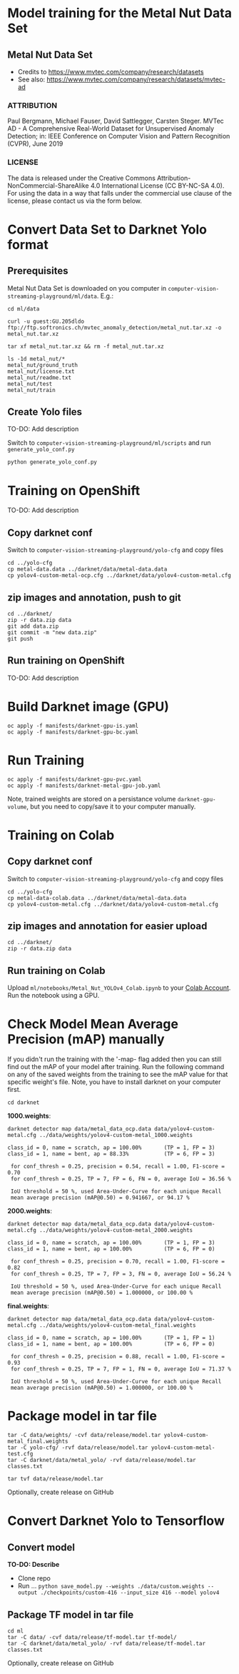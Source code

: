 # Model training for the Metal Nut Data Set
## Metal Nut Data Set
- Credits to https://www.mvtec.com/company/research/datasets
- See also: https://www.mvtec.com/company/research/datasets/mvtec-ad

### ATTRIBUTION
Paul Bergmann, Michael Fauser, David Sattlegger, Carsten Steger. MVTec AD - A Comprehensive Real-World Dataset for Unsupervised Anomaly Detection; in: IEEE Conference on Computer Vision and Pattern Recognition (CVPR), June 2019

### LICENSE
The data is released under the Creative Commons Attribution-NonCommercial-ShareAlike 4.0 International License (CC BY-NC-SA 4.0). For using the data in a way that falls under the commercial use clause of the license, please contact us via the form below.

# Convert  Data Set to Darknet Yolo format

## Prerequisites

Metal Nut Data Set is downloaded on you computer in `computer-vision-streaming-playground/ml/data`. E.g.:

```
cd ml/data

curl -u guest:GU.205dldo ftp://ftp.softronics.ch/mvtec_anomaly_detection/metal_nut.tar.xz -o metal_nut.tar.xz

tar xf metal_nut.tar.xz && rm -f metal_nut.tar.xz

ls -1d metal_nut/*
metal_nut/ground_truth
metal_nut/license.txt
metal_nut/readme.txt
metal_nut/test
metal_nut/train
```


## Create Yolo files

TO-DO: Add description

Switch to `computer-vision-streaming-playground/ml/scripts` and run `generate_yolo_conf.py` 

```
python generate_yolo_conf.py
```

# Training on OpenShift
TO-DO: Add description

## Copy darknet conf


Switch to `computer-vision-streaming-playground/yolo-cfg` and copy files 

```
cd ../yolo-cfg
cp metal-data.data ../darknet/data/metal-data.data
cp yolov4-custom-metal-ocp.cfg ../darknet/data/yolov4-custom-metal.cfg

```

## zip images and annotation, push to git

```
cd ../darknet/
zip -r data.zip data
git add data.zip
git commit -m "new data.zip"
git push
```

## Run training on OpenShift

TO-DO: Add description

# Build Darknet image (GPU)

```
oc apply -f manifests/darknet-gpu-is.yaml
oc apply -f manifests/darknet-gpu-bc.yaml
```

# Run Training

```
oc apply -f manifests/darknet-gpu-pvc.yaml
oc apply -f manifests/darknet-metal-gpu-job.yaml
```

Note, trained weights are stored on a persistance volume `darknet-gpu-volume`, but you need to copy/save it to your computer manually.

# Training on Colab

## Copy darknet conf

Switch to `computer-vision-streaming-playground/yolo-cfg` and copy files 

```
cd ../yolo-cfg
cp metal-data-colab.data ../darknet/data/metal-data.data
cp yolov4-custom-metal.cfg ../darknet/data/yolov4-custom-metal.cfg

```

## zip images and annotation for easier upload

```
cd ../darknet/
zip -r data.zip data
```

## Run training on Colab

Upload `ml/notebooks/Metal_Nut_YOLOv4_Colab.ipynb` to your [Colab Account](https://colab.research.google.com/).
Run the notebook using a GPU.


# Check Model Mean Average Precision (mAP) manually

If you didn't run the training with the '-map- flag added then you can still find out the mAP of your model after training. Run the following command on any of the saved weights from the training to see the mAP value for that specific weight's file. 
Note, you have to install darknet on your computer first.

```
cd darknet
```

**1000.weights**:
```
darknet detector map data/metal_data_ocp.data data/yolov4-custom-metal.cfg ../data/weights/yolov4-custom-metal_1000.weights

class_id = 0, name = scratch, ap = 100.00%       (TP = 1, FP = 3) 
class_id = 1, name = bent, ap = 88.33%           (TP = 6, FP = 3) 

 for conf_thresh = 0.25, precision = 0.54, recall = 1.00, F1-score = 0.70 
 for conf_thresh = 0.25, TP = 7, FP = 6, FN = 0, average IoU = 36.56 % 

 IoU threshold = 50 %, used Area-Under-Curve for each unique Recall 
 mean average precision (mAP@0.50) = 0.941667, or 94.17 % 
```


**2000.weights**:
```
darknet detector map data/metal_data_ocp.data data/yolov4-custom-metal.cfg ../data/weights/yolov4-custom-metal_2000.weights

class_id = 0, name = scratch, ap = 100.00%       (TP = 1, FP = 3) 
class_id = 1, name = bent, ap = 100.00%          (TP = 6, FP = 0) 

 for conf_thresh = 0.25, precision = 0.70, recall = 1.00, F1-score = 0.82 
 for conf_thresh = 0.25, TP = 7, FP = 3, FN = 0, average IoU = 56.24 % 

 IoU threshold = 50 %, used Area-Under-Curve for each unique Recall 
 mean average precision (mAP@0.50) = 1.000000, or 100.00 % 
```

**final.weights**:
```
darknet detector map data/metal_data_ocp.data data/yolov4-custom-metal.cfg ../data/weights/yolov4-custom-metal_final.weights

class_id = 0, name = scratch, ap = 100.00%       (TP = 1, FP = 1) 
class_id = 1, name = bent, ap = 100.00%          (TP = 6, FP = 0) 

 for conf_thresh = 0.25, precision = 0.88, recall = 1.00, F1-score = 0.93 
 for conf_thresh = 0.25, TP = 7, FP = 1, FN = 0, average IoU = 71.37 % 

 IoU threshold = 50 %, used Area-Under-Curve for each unique Recall 
 mean average precision (mAP@0.50) = 1.000000, or 100.00 % 
 ```


 # Package model in tar file

```
tar -C data/weights/ -cvf data/release/model.tar yolov4-custom-metal_final.weights
tar -C yolo-cfg/ -rvf data/release/model.tar yolov4-custom-metal-test.cfg
tar -C darknet/data/metal_yolo/ -rvf data/release/model.tar classes.txt

tar tvf data/release/model.tar
```

Optionally, create release on GitHub



# Convert Darknet Yolo to Tensorflow

## Convert model

**TO-DO: Describe**
- Clone repo
- Run ... `python save_model.py --weights ./data/custom.weights --output ./checkpoints/custom-416 --input_size 416 --model yolov4`

## Package TF model in tar file

```
cd ml
tar -C data/ -cvf data/release/tf-model.tar tf-model/
tar -C darknet/data/metal_yolo/ -rvf data/release/tf-model.tar classes.txt
```

Optionally, create release on GitHub